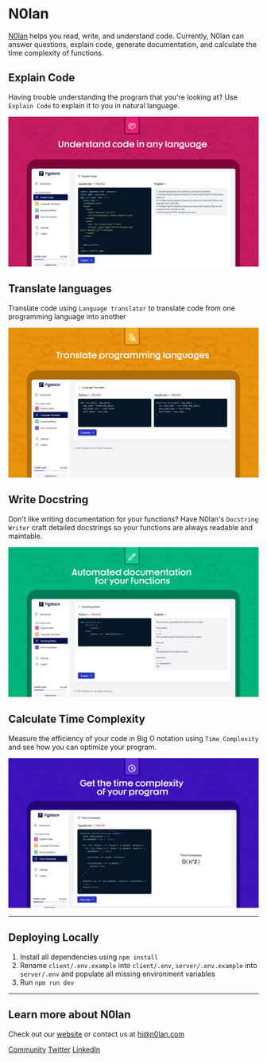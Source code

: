 # N0lan

[N0lan](https://n0lan.com) helps you read, write, and understand code. Currently, N0lan can answer questions, explain code, generate documentation, and calculate the time complexity of functions.

## Explain Code

Having trouble understanding the program that you're looking at? Use `Explain Code` to explain it to you in natural language.

![Explain Code](/images/explain.png)

## Translate languages

Translate code using `Language translator` to translate code from one programming language into another

![Translate Code](/images/translate.png)

## Write Docstring

Don't like writing documentation for your functions? Have N0lan's `Docstring Writer` craft detailed docstrings so your functions are always readable and maintable.

![Write Docstring](/images/docstring.png)

## Calculate Time Complexity

Measure the efficiency of your code in Big O notation using `Time Complexity` and see how you can optimize your program.

![Time Complexity](/images/complexity.png)

---

## Deploying Locally

1. Install all dependencies using `npm install`
2. Rename `client/.env.example` into `client/.env`, `server/.env.example` into `server/.env` and populate all missing environment variables
3. Run `npm run dev`

---

## Learn more about N0lan

Check out our [website](https://n0lan.com) or contact us at [hi@n0lan.com](mailto:hi@n0lan.com)

[Community](https://discord.gg/AadQyUaMaq)
[Twitter](https://twitter.com/n0lan)
[LinkedIn](https://www.linkedin.com/company/mintsearch)
